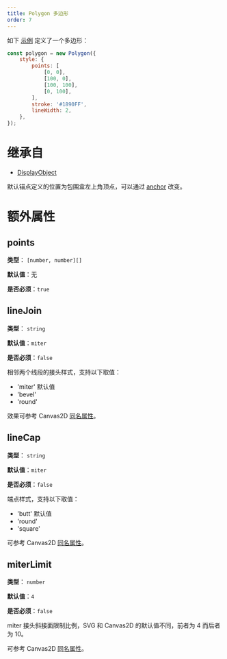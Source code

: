 ```yaml
---
title: Polygon 多边形
order: 7
---
```


如下 [示例](/zh/examples/shape#polygon) 定义了一个多边形：

```javascript
const polygon = new Polygon({
    style: {
        points: [
            [0, 0],
            [100, 0],
            [100, 100],
            [0, 100],
        ],
        stroke: '#1890FF',
        lineWidth: 2,
    },
});
```

# 继承自

-   [DisplayObject](/zh/docs/api/basic/display-object)

默认锚点定义的位置为包围盒左上角顶点，可以通过 [anchor](/zh/docs/api/display-object#anchor) 改变。

# 额外属性

## points

**类型**： `[number, number][]`

**默认值**：无

**是否必须**：`true`

## lineJoin

**类型**： `string`

**默认值**：`miter`

**是否必须**：`false`

相邻两个线段的接头样式，支持以下取值：

-   'miter' 默认值
-   'bevel'
-   'round'

效果可参考 Canvas2D [同名属性](https://developer.mozilla.org/zh-CN/docs/Web/API/CanvasRenderingContext2D/lineJoin)。

## lineCap

**类型**： `string`

**默认值**：`miter`

**是否必须**：`false`

端点样式，支持以下取值：

-   'butt' 默认值
-   'round'
-   'square'

可参考 Canvas2D [同名属性](https://developer.mozilla.org/zh-CN/docs/Web/API/CanvasRenderingContext2D/lineCap)。

## miterLimit

**类型**： `number`

**默认值**：`4`

**是否必须**：`false`

miter 接头斜接面限制比例，SVG 和 Canvas2D 的默认值不同，前者为 4 而后者为 10。

可参考 Canvas2D [同名属性](https://developer.mozilla.org/zh-CN/docs/Web/API/CanvasRenderingContext2D/miterLimit)。
